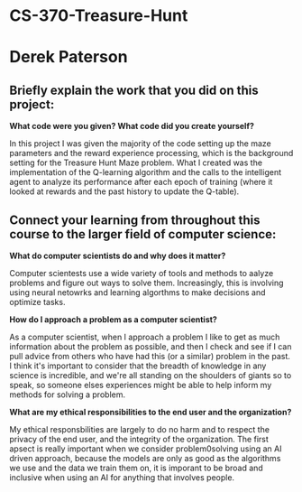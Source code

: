 # CS-370-Treasure-Hunt
# Derek Paterson


## Briefly explain the work that you did on this project: 

**What code were you given? What code did you create yourself?**

In this project I was given the majority of the code setting up the maze parameters and the reward experience processing, which is the background setting for the Treasure Hunt Maze problem. What I created was the implementation of the Q-learning algorithm and the calls to the intelligent agent to analyze its performance after each epoch of training (where it looked at rewards and the past history to update the Q-table).

## Connect your learning from throughout this course to the larger field of computer science:

**What do computer scientists do and why does it matter?**

Computer scientests use a wide variety of tools and methods to aalyze problems and figure out ways to solve them. Increasingly, this is involving using neural netowrks and learning algorthms to make decisions and optimize tasks. 

**How do I approach a problem as a computer scientist?**

As a computer scientist, when I approach a problem I like to get as much information about the problem as possible, and then I check and see if I can pull advice from others who have had this (or a similar) problem in the past. I think it's important to consider that the breadth of knowledge in any science is incredible, and we're all standing on the shoulders of giants so to speak, so someone elses experiences might be able to help inform my methods for solving a problem. 

**What are my ethical responsibilities to the end user and the organization?**

My ethical responsbilities are largely to do no harm and to respect the privacy of the end user, and the integrity of the organization. The first apsect is really important when we consider problem0solving using an AI driven approach, because the models are only as good as the algorithms we use and the data we train them on, it is imporant to be broad and inclusive when using an AI for anything that involves people.
